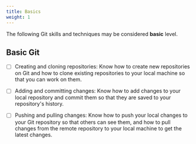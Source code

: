```yaml
---
title: Basics
weight: 1
---
```



The following Git skills and techniques
may be considered **basic** level.

## Basic Git

- [ ] Creating and cloning repositories: Know how to create new repositories on Git and how to clone existing repositories to your local machine so that you can work on them.

- [ ] Adding and committing changes: Know how to add changes to your local repository and commit them so that they are saved to your repository's history.

- [ ] Pushing and pulling changes: Know how to push your local changes to your Git repository so that others can see them, and how to pull changes from the remote repository to your local machine to get the latest changes.

